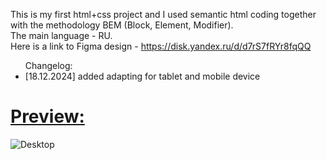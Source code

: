 This is my first html+css project
and I used semantic html coding together with the methodology BEM (Block, Element, Modifier).
<br>The main language - RU.
<br>Here is a link to Figma design - https://disk.yandex.ru/d/d7rS7fRYr8fqQQ
<br>
<ul>Changelog: 
  <li>[18.12.2024] added adapting for tablet and mobile device</li>
</ul>
<h1>
  <a href="https://htmlpreview.github.io/?https://github.com/oplya/pioner32/blob/main/index.html">Preview:</a>
</h1>

![Desktop](https://github.com/user-attachments/assets/5b73370c-a6d3-403d-868f-a370c66fd303)
